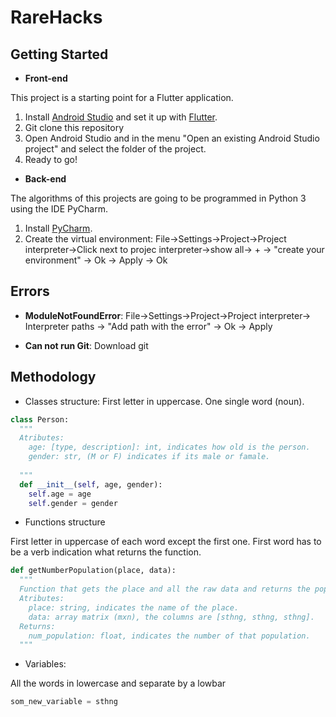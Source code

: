 # RareHacks

## Getting Started

- **Front-end**

This project is a starting point for a Flutter application.

1. Install [Android Studio](https://developer.android.com/studio) and set it up with [Flutter](https://flutter.dev/docs/get-started/editor). 
2. Git clone this repository
3. Open Android Studio and in the menu "Open an existing Android Studio project" and select the folder of the project.
4. Ready to go!

- **Back-end**

The algorithms of this projects are going to be programmed in Python 3 using the IDE PyCharm.

1. Install [PyCharm](https://www.jetbrains.com/pycharm/download/#section=windows).
2. Create the virtual environment: File->Settings->Project->Project interpreter->Click next to projec interpreter->show all-> + -> "create your environment" -> Ok -> Apply -> Ok


## Errors 

- **ModuleNotFoundError**: File->Settings->Project->Project interpreter-> Interpreter paths -> "Add path with the error" -> Ok -> Apply

- **Can not run Git**: Download git


## Methodology

- Classes structure:
First letter in uppercase. One single word (noun).
```python
class Person:
  """
  Atributes:
    age: [type, description]: int, indicates how old is the person.
    gender: str, (M or F) indicates if its male or famale.
  
  """
  def __init__(self, age, gender):
    self.age = age
    self.gender = gender
 ```
- Functions structure

First letter in uppercase of each word except the first one. First word has to be a verb indication what returns the function.
```python
def getNumberPopulation(place, data): 
  """
  Function that gets the place and all the raw data and returns the population of that place.
  Atributes:
    place: string, indicates the name of the place.
    data: array matrix (mxn), the columns are [sthng, sthng, sthng].
  Returns:
    num_population: float, indicates the number of that population. 
  """
  ```
  - Variables:
  
All the words in lowercase and separate by a lowbar
```python
som_new_variable = sthng
```
